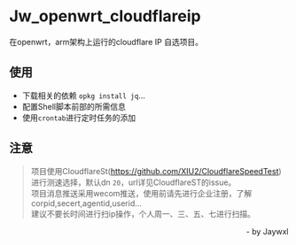 # Jw_openwrt_cloudflareip

在openwrt，arm架构上运行的cloudflare IP 自选项目。

## 使用

* 下载相关的依赖 `opkg install jq`...
* 配置Shell脚本前部的所需信息
* 使用`crontab`进行定时任务的添加

## 注意
> 项目使用CloudflareSt(https://github.com/XIU2/CloudflareSpeedTest) 进行测速选择，默认dn `20`，url详见CloudflareST的issue。  
> 项目消息推送采用wecom推送，使用前请先进行企业注册，了解corpid,secert,agentid,userid...  
> 建议不要长时间进行扫ip操作，个人周一、三、五、七进行扫描。  

<p align="right">- by Jaywxl</p>